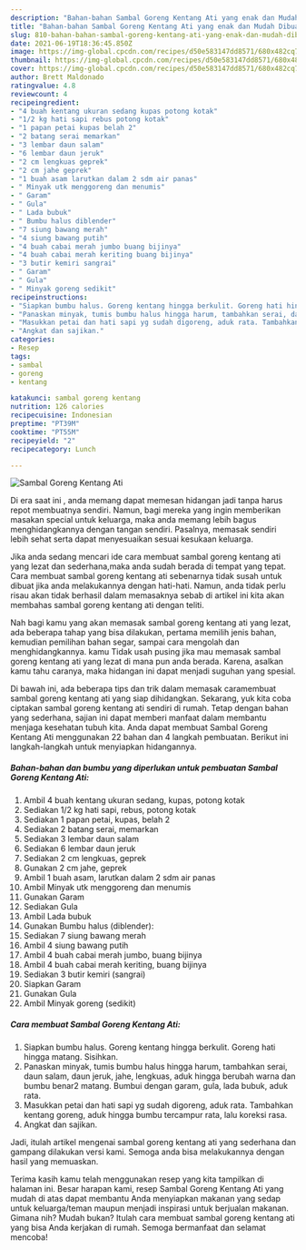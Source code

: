 ```yaml
---
description: "Bahan-bahan Sambal Goreng Kentang Ati yang enak dan Mudah Dibuat"
title: "Bahan-bahan Sambal Goreng Kentang Ati yang enak dan Mudah Dibuat"
slug: 810-bahan-bahan-sambal-goreng-kentang-ati-yang-enak-dan-mudah-dibuat
date: 2021-06-19T18:36:45.850Z
image: https://img-global.cpcdn.com/recipes/d50e583147dd8571/680x482cq70/sambal-goreng-kentang-ati-foto-resep-utama.jpg
thumbnail: https://img-global.cpcdn.com/recipes/d50e583147dd8571/680x482cq70/sambal-goreng-kentang-ati-foto-resep-utama.jpg
cover: https://img-global.cpcdn.com/recipes/d50e583147dd8571/680x482cq70/sambal-goreng-kentang-ati-foto-resep-utama.jpg
author: Brett Maldonado
ratingvalue: 4.8
reviewcount: 4
recipeingredient:
- "4 buah kentang ukuran sedang kupas potong kotak"
- "1/2 kg hati sapi rebus potong kotak"
- "1 papan petai kupas belah 2"
- "2 batang serai memarkan"
- "3 lembar daun salam"
- "6 lembar daun jeruk"
- "2 cm lengkuas geprek"
- "2 cm jahe geprek"
- "1 buah asam larutkan dalam 2 sdm air panas"
- " Minyak utk menggoreng dan menumis"
- " Garam"
- " Gula"
- " Lada bubuk"
- " Bumbu halus diblender"
- "7 siung bawang merah"
- "4 siung bawang putih"
- "4 buah cabai merah jumbo buang bijinya"
- "4 buah cabai merah keriting buang bijinya"
- "3 butir kemiri sangrai"
- " Garam"
- " Gula"
- " Minyak goreng sedikit"
recipeinstructions:
- "Siapkan bumbu halus. Goreng kentang hingga berkulit. Goreng hati hingga matang. Sisihkan."
- "Panaskan minyak, tumis bumbu halus hingga harum, tambahkan serai, daun salam, daun jeruk, jahe, lengkuas, aduk hingga berubah warna dan bumbu benar2 matang. Bumbui dengan garam, gula, lada bubuk, aduk rata."
- "Masukkan petai dan hati sapi yg sudah digoreng, aduk rata. Tambahkan kentang goreng, aduk hingga bumbu tercampur rata, lalu koreksi rasa."
- "Angkat dan sajikan."
categories:
- Resep
tags:
- sambal
- goreng
- kentang

katakunci: sambal goreng kentang 
nutrition: 126 calories
recipecuisine: Indonesian
preptime: "PT39M"
cooktime: "PT55M"
recipeyield: "2"
recipecategory: Lunch

---
```



![Sambal Goreng Kentang Ati](https://img-global.cpcdn.com/recipes/d50e583147dd8571/680x482cq70/sambal-goreng-kentang-ati-foto-resep-utama.jpg)

Di era  saat ini , anda memang dapat memesan hidangan jadi tanpa harus repot membuatnya sendiri. Namun, bagi mereka yang ingin memberikan masakan special untuk keluarga, maka anda memang lebih bagus menghidangkannya dengan tangan sendiri. Pasalnya, memasak sendiri lebih sehat serta dapat menyesuaikan sesuai kesukaan keluarga.

Jika anda sedang mencari ide cara membuat sambal goreng kentang ati yang lezat dan sederhana,maka anda sudah berada di tempat yang tepat. Cara membuat sambal goreng kentang ati  sebenarnya tidak susah untuk dibuat jika anda melakukannya dengan hati-hati. Namun, anda tidak perlu risau akan tidak berhasil dalam memasaknya 
sebab di artikel ini kita akan membahas sambal goreng kentang ati dengan teliti.  



Nah bagi kamu yang akan memasak sambal goreng kentang ati yang lezat, ada beberapa tahap yang bisa dilakukan, pertama memilih jenis bahan, kemudian pemilihan bahan segar, sampai cara mengolah dan menghidangkannya. kamu Tidak usah pusing jika mau memasak sambal goreng kentang ati yang lezat di mana pun anda berada. Karena, asalkan kamu  tahu caranya, maka hidangan ini dapat menjadi suguhan yang spesial.

Di bawah ini, ada beberapa tips dan trik dalam memasak caramembuat sambal goreng kentang ati yang siap dihidangkan. Sekarang, yuk kita coba ciptakan sambal goreng kentang ati sendiri di rumah. Tetap dengan bahan yang sederhana, sajian ini dapat memberi manfaat dalam membantu menjaga kesehatan tubuh kita. Anda dapat membuat Sambal Goreng Kentang Ati menggunakan 22 bahan dan 4 langkah pembuatan. Berikut ini langkah-langkah untuk menyiapkan hidangannya.

<!--inarticleads1-->

##### Bahan-bahan dan bumbu yang diperlukan untuk pembuatan Sambal Goreng Kentang Ati:

1. Ambil 4 buah kentang ukuran sedang, kupas, potong kotak
1. Sediakan 1/2 kg hati sapi, rebus, potong kotak
1. Sediakan 1 papan petai, kupas, belah 2
1. Sediakan 2 batang serai, memarkan
1. Sediakan 3 lembar daun salam
1. Sediakan 6 lembar daun jeruk
1. Sediakan 2 cm lengkuas, geprek
1. Gunakan 2 cm jahe, geprek
1. Ambil 1 buah asam, larutkan dalam 2 sdm air panas
1. Ambil  Minyak utk menggoreng dan menumis
1. Gunakan  Garam
1. Sediakan  Gula
1. Ambil  Lada bubuk
1. Gunakan  Bumbu halus (diblender):
1. Sediakan 7 siung bawang merah
1. Ambil 4 siung bawang putih
1. Ambil 4 buah cabai merah jumbo, buang bijinya
1. Ambil 4 buah cabai merah keriting, buang bijinya
1. Sediakan 3 butir kemiri (sangrai)
1. Siapkan  Garam
1. Gunakan  Gula
1. Ambil  Minyak goreng (sedikit)




<!--inarticleads2-->

##### Cara membuat Sambal Goreng Kentang Ati:

1. Siapkan bumbu halus. Goreng kentang hingga berkulit. Goreng hati hingga matang. Sisihkan.
1. Panaskan minyak, tumis bumbu halus hingga harum, tambahkan serai, daun salam, daun jeruk, jahe, lengkuas, aduk hingga berubah warna dan bumbu benar2 matang. Bumbui dengan garam, gula, lada bubuk, aduk rata.
1. Masukkan petai dan hati sapi yg sudah digoreng, aduk rata. Tambahkan kentang goreng, aduk hingga bumbu tercampur rata, lalu koreksi rasa.
1. Angkat dan sajikan.




Jadi, itulah artikel mengenai  sambal goreng kentang ati  yang sederhana dan gampang dilakukan versi kami. Semoga anda bisa melakukannya dengan hasil yang memuaskan. 

Terima kasih kamu telah menggunakan resep yang kita tampilkan di halaman ini. Besar harapan kami, resep  Sambal Goreng Kentang Ati yang mudah di atas dapat membantu Anda menyiapkan makanan yang sedap untuk keluarga/teman maupun menjadi inspirasi untuk berjualan makanan. Gimana nih? Mudah bukan? Itulah cara membuat sambal goreng kentang ati yang bisa Anda kerjakan di rumah. Semoga bermanfaat dan selamat mencoba!

